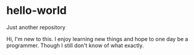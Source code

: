 # hello-world
Just another repository

Hi, I'm new to this. I enjoy learning new things and hope to one day be a programmer. Though I still don't know of what exactly. 
